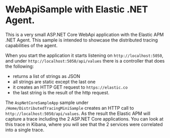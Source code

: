 # WebApiSample with Elastic .NET Agent. 

This is a very small ASP.NET Core WebApi application with the Elastic APM .NET Agent. This sample is intended to showcase the distributed tracing capabilities of the agent.

When you start the application it starts listening on `http://localhost:5050`, and under `http://localhost:5050/api/values` there is a controller that does the following: 
- returns a list of strings as JSON 
- all strings are static except the last one
- it creates an HTTP GET request to `https://elastic.co`
- the last string is the result of the http request.

The `AspNetCoreSampleApp` sample under `/Home/DistributedTracingMiniSample` creates an HTTP call to `http://localhost:5050/api/values`. As the result the Elastic APM will capture a trace including the 2 ASP.NET Core applications. You can look at this trace in Kibana, where you will see that the 2 services were correlated into a single trace.
